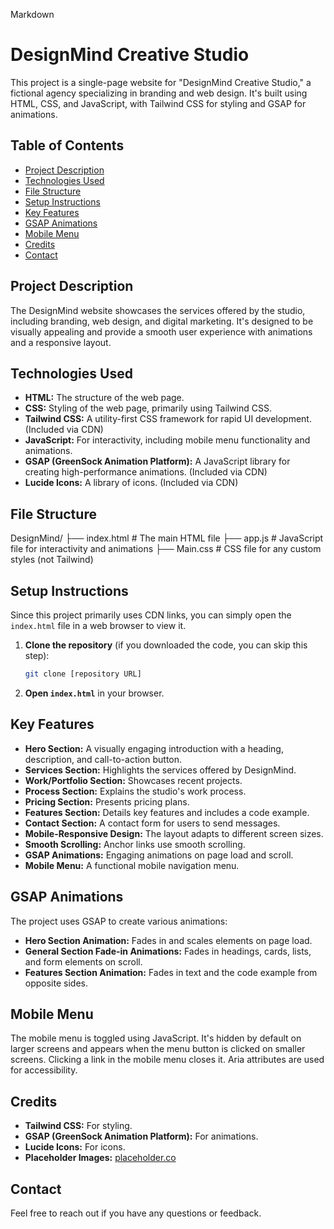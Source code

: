 Markdown

# DesignMind Creative Studio

This project is a single-page website for "DesignMind Creative Studio," a fictional agency specializing in branding and web design. It's built using HTML, CSS, and JavaScript, with Tailwind CSS for styling and GSAP for animations.

## Table of Contents

* [Project Description](#project-description)
* [Technologies Used](#technologies-used)
* [File Structure](#file-structure)
* [Setup Instructions](#setup-instructions)
* [Key Features](#key-features)
* [GSAP Animations](#gsap-animations)
* [Mobile Menu](#mobile-menu)
* [Credits](#credits)
* [Contact](#contact)

## Project Description

The DesignMind website showcases the services offered by the studio, including branding, web design, and digital marketing. It's designed to be visually appealing and provide a smooth user experience with animations and a responsive layout.

## Technologies Used

* **HTML:** The structure of the web page.
* **CSS:** Styling of the web page, primarily using Tailwind CSS.
* **Tailwind CSS:** A utility-first CSS framework for rapid UI development. (Included via CDN)
* **JavaScript:** For interactivity, including mobile menu functionality and animations.
* **GSAP (GreenSock Animation Platform):** A JavaScript library for creating high-performance animations. (Included via CDN)
* **Lucide Icons:** A library of icons. (Included via CDN)

## File Structure

DesignMind/
├── index.html        # The main HTML file
├── app.js            # JavaScript file for interactivity and animations
├── Main.css          #  CSS file for any custom styles (not Tailwind)


## Setup Instructions

Since this project primarily uses CDN links, you can simply open the `index.html` file in a web browser to view it.

1.  **Clone the repository** (if you downloaded the code, you can skip this step):
    ```bash
    git clone [repository URL]
    ```
2.  **Open `index.html`** in your browser.

## Key Features

* **Hero Section:** A visually engaging introduction with a heading, description, and call-to-action button.
* **Services Section:** Highlights the services offered by DesignMind.
* **Work/Portfolio Section:** Showcases recent projects.
* **Process Section:** Explains the studio's work process.
* **Pricing Section:** Presents pricing plans.
* **Features Section:** Details key features and includes a code example.
* **Contact Section:** A contact form for users to send messages.
* **Mobile-Responsive Design:** The layout adapts to different screen sizes.
* **Smooth Scrolling:** Anchor links use smooth scrolling.
* **GSAP Animations:** Engaging animations on page load and scroll.
* **Mobile Menu:** A functional mobile navigation menu.

## GSAP Animations

The project uses GSAP to create various animations:

* **Hero Section Animation:** Fades in and scales elements on page load.
* **General Section Fade-in Animations:** Fades in headings, cards, lists, and form elements on scroll.
* **Features Section Animation:** Fades in text and the code example from opposite sides.

## Mobile Menu

The mobile menu is toggled using JavaScript.  It's hidden by default on larger screens and appears when the menu button is clicked on smaller screens.  Clicking a link in the mobile menu closes it.  Aria attributes are used for accessibility.

## Credits

* **Tailwind CSS:** For styling.
* **GSAP (GreenSock Animation Platform):** For animations.
* **Lucide Icons:** For icons.
* **Placeholder Images:** [placeholder.co](https://placeholder.co/)

## Contact

Feel free to reach out if you have any questions or feedback.